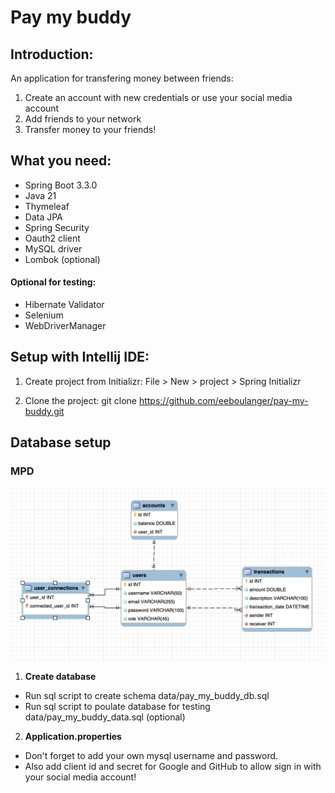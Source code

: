 # Pay my buddy

## Introduction:
An application for transfering money between friends:
1. Create an account with new credentials or use your social media account 
2. Add friends to your network 
3. Transfer money to your friends!

## What you need:
* Spring Boot 3.3.0
* Java 21
* Thymeleaf
* Data JPA
* Spring Security
* Oauth2 client
* MySQL driver
* Lombok (optional)

#### Optional for testing:
* Hibernate Validator
* Selenium
* WebDriverManager

## Setup with Intellij IDE:
1. Create project from Initializr: File > New > project > Spring Initializr

2. Clone the project:
git clone https://github.com/eeboulanger/pay-my-buddy.git

## Database setup

### MPD
![MPD](https://github.com/eeboulanger/pay-my-buddy/blob/dev/src/main/resources/readme/MPD.png)



1. **Create database**
* Run sql script to create schema data/pay_my_buddy_db.sql
* Run sql script to poulate database for testing data/pay_my_buddy_data.sql (optional) 

2. **Application.properties**
* Don't forget to add your own mysql username and password. 
* Also add client id and secret for Google and GitHub to allow sign in with your social media account! 
